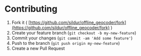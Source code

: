 # Contributing

1. Fork it ( [https://github.com/sildur/offline_geocoder/fork](https://github.com/sildur/offline_geocoder/fork) )
2. Create your feature branch (`git checkout -b my-new-feature`)
3. Commit your changes (`git commit -am 'Add some feature'`)
4. Push to the branch (`git push origin my-new-feature`)
5. Create a new Pull Request
